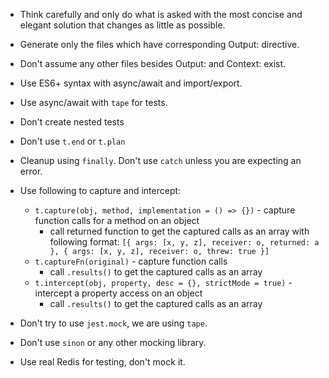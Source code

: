- Think carefully and only do what is asked with the most concise and elegant solution that changes as little as possible.
- Generate only the files which have corresponding Output: directive. 
- Don't assume any other files besides Output: and Context: exist.
- Use ES6+ syntax with async/await and import/export.

- Use async/await with `tape` for tests.
- Don't create nested tests 
- Don't use `t.end` or `t.plan`
- Cleanup using `finally`. Don't use `catch` unless you are expecting an error.
- Use following to capture and intercept:
  - `t.capture(obj, method, implementation = () => {})` - capture function calls for a method on an object
    - call returned function to get the captured calls as an array with following format: `[{ args: [x, y, z], receiver: o, returned: a }, { args: [x, y, z], receiver: o, threw: true }]`
  - `t.captureFn(original)` - capture function calls
    - call `.results()` to get the captured calls as an array
  - `t.intercept(obj, property, desc = {}, strictMode = true)` - intercept a property access on an object
    - call `.results()` to get the captured calls as an array
- Don't try to use `jest.mock`, we are using `tape`.
- Don't use `sinon` or any other mocking library.
- Use real Redis for testing, don't mock it.